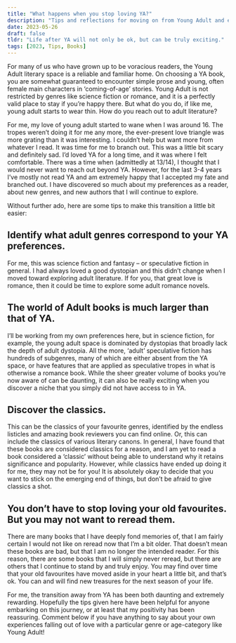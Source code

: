```yaml
---
title: "What happens when you stop loving YA?"
description: "Tips and reflections for moving on from Young Adult and exploring the wider world of literature when YA is no longer doing it for you."
date: 2023-05-26
draft: false
tldr: "Life after YA will not only be ok, but can be truly exciting."
tags: [2023, Tips, Books]
---
```

For many of us who have grown up to be voracious readers, the Young Adult literary space is a reliable and familiar home. On choosing a YA book, you are somewhat guaranteed to encounter simple prose and young, often female main characters in ‘coming-of-age’ stories. Young Adult is not restricted by genres like science fiction or romance, and it is a perfectly valid place to stay if you’re happy there. But what do you do, if like me, young adult starts to wear thin. How do you reach out to adult literature?

For me, my love of young adult started to wane when I was around 16. The tropes weren’t doing it for me any more, the ever-present love triangle was more grating than it was interesting. I couldn’t help but want more from whatever I read. It was time for me to branch out. This was a little bit scary and definitely sad. I’d loved YA for a long time, and it was where I felt comfortable. There was a time when (admittedly at 13/14), I thought that I would never want to reach out beyond YA. However, for the last 3-4 years I’ve mostly not read YA and am extremely happy that I accepted my fate and branched out. I have discovered so much about my preferences as a reader, about new genres, and new authors that I will continue to explore.

Without further ado, here are some tips to make this transition a little bit easier:

## Identify what adult genres correspond to your YA preferences.
For me, this was science fiction and fantasy – or speculative fiction in general. I had always loved a good dystopian and this didn’t change when I moved toward exploring adult literature. If for you, that great love is romance, then it could be time to explore some adult romance novels.

## The world of Adult books is much larger than that of YA.
I’ll be working from my own preferences here, but in science fiction, for example, the young adult space is dominated by dystopias that broadly lack the depth of adult dystopia. All the more, ‘adult’ speculative fiction has hundreds of subgenres, many of which are either absent from the YA space, or have features that are applied as speculative tropes in what is otherwise a romance book. While the sheer greater volume of books you’re now aware of can be daunting, it can also be really exciting when you discover a niche that you simply did not have access to in YA.

## Discover the classics.
This can be the classics of your favourite genres, identified by the endless listicles and amazing book reviewers you can find online. Or, this can include the classics of various literary canons. In general, I have found that these books are considered classics for a reason, and I am yet to read a book considered a ‘classic’ without being able to understand why it retains significance and popularity. However, while classics have ended up doing it for me, they may not be for you! It is absolutely okay to decide that you want to stick on the emerging end of things, but don’t be afraid to give classics a shot.

## You don’t have to stop loving your old favourites. But you may not want to reread them.
There are many books that I have deeply fond memories of, that I am fairly certain I would not like on reread now that I’m a bit older. That doesn’t mean these books are bad, but that I am no longer the intended reader. For this reason, there are some books that I will simply never reread, but there are others that I continue to stand by and truly enjoy. You may find over time that your old favourites have moved aside in your heart a little bit, and that’s ok. You can and will find new treasures for the next season of your life. 

For me, the transition away from YA has been both daunting and extremely rewarding. Hopefully the tips given here have been helpful for anyone embarking on this journey, or at least that my positivity has been reassuring. Comment below if you have anything to say about your own experiences falling out of love with a particular genre or age-category like Young Adult! 

